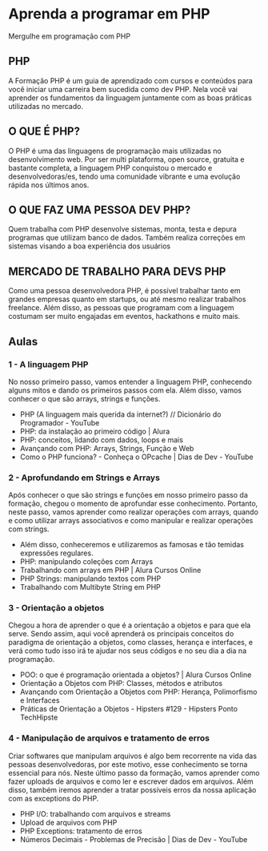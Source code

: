 # Aprenda a programar em PHP
Mergulhe em programação com PHP

## PHP
A Formação PHP é um guia de aprendizado com cursos e conteúdos para você iniciar uma carreira bem sucedida como dev PHP. Nela você vai aprender os fundamentos da linguagem juntamente com as boas práticas utilizadas no mercado.

## O QUE É PHP?
O PHP é uma das linguagens de programação mais utilizadas no desenvolvimento web. Por ser multi plataforma, open source, gratuita e bastante completa, a linguagem PHP conquistou o mercado e desenvolvedoras/es, tendo uma comunidade vibrante e uma evolução rápida nos últimos anos.

## O QUE FAZ UMA PESSOA DEV PHP?
Quem trabalha com PHP desenvolve sistemas, monta, testa e depura programas que utilizam banco de dados. Também realiza correções em sistemas visando a boa experiência dos usuários

## MERCADO DE TRABALHO PARA DEVS PHP
Como uma pessoa desenvolvedora PHP, é possível trabalhar tanto em grandes empresas quanto em startups, ou até mesmo realizar trabalhos freelance. Além disso, as pessoas que programam com a linguagem costumam ser muito engajadas em eventos, hackathons e muito mais.

## Aulas

### 1 - A linguagem PHP

No nosso primeiro passo, vamos entender a linguagem PHP, conhecendo alguns mitos e dando os primeiros passos com ela. Além disso, vamos conhecer o que são arrays, strings e funções.

- PHP (A linguagem mais querida da internet?) // Dicionário do Programador - YouTube
- PHP: da instalação ao primeiro código | Alura
- PHP: conceitos, lidando com dados, loops e mais
- Avançando com PHP: Arrays, Strings, Função e Web
- Como o PHP funciona? - Conheça o OPcache | Dias de Dev - YouTube

### 2 - Aprofundando em Strings e Arrays

Após conhecer o que são strings e funções em nosso primeiro passo da formação, chegou o momento de aprofundar esse conhecimento. Portanto, neste passo, vamos aprender como realizar operações com arrays, quando e como utilizar arrays associativos e como manipular e realizar operações com strings.

- Além disso, conheceremos e utilizaremos as famosas e tão temidas expressões regulares.
- PHP: manipulando coleções com Arrays
- Trabalhando com arrays em PHP | Alura Cursos Online
- PHP Strings: manipulando textos com PHP
- Trabalhando com Multibyte String em PHP

### 3 - Orientação a objetos

Chegou a hora de aprender o que é a orientação a objetos e para que ela serve. Sendo assim, aqui você aprenderá os principais conceitos do paradigma de orientação a objetos, como classes, herança e interfaces, e verá como tudo isso irá te ajudar nos seus códigos e no seu dia a dia na programação.

- POO: o que é programação orientada a objetos? | Alura Cursos Online
- Orientação a Objetos com PHP: Classes, métodos e atributos
- Avançando com Orientação a Objetos com PHP: Herança, Polimorfismo e Interfaces
- Práticas de Orientação a Objetos - Hipsters #129 - Hipsters Ponto TechHipste

### 4 - Manipulação de arquivos e tratamento de erros

Criar softwares que manipulam arquivos é algo bem recorrente na vida das pessoas desenvolvedoras, por este motivo, esse conhecimento se torna essencial para nós. Neste último passo da formação, vamos aprender como fazer uploads de arquivos e como ler e escrever dados em arquivos. Além disso, também iremos aprender a tratar possíveis erros da nossa aplicação com as exceptions do PHP.

- PHP I/O: trabalhando com arquivos e streams
- Upload de arquivos com PHP
- PHP Exceptions: tratamento de erros
- Números Decimais - Problemas de Precisão | Dias de Dev - YouTube